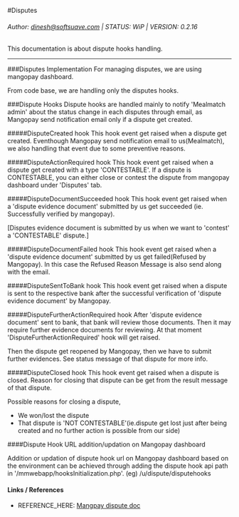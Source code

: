 #Disputes 
###### Author: dinesh@softsuave.com | STATUS: WiP | VERSION: 0.2.16

This documentation is about dispute hooks handling.

----
###Disputes Implementation
For managing disputes, we are using mangopay dashboard.

From code base, we are handling only the disputes hooks.

###Dispute Hooks
Dispute hooks are handled mainly to notify 'Mealmatch admin' about the status change in
each disputes through email, as Mangopay send notification email only if a dispute get created.


#####DisputeCreated hook
This hook event get raised when a dispute get created. Eventhough Mangopay send notification 
email to us(Mealmatch), we also handling that event due to some preventive reasons. 

#####DisputeActionRequired hook
This hook event get raised when a dispute get created with a type 'CONTESTABLE'. 
If a dispute is CONTESTABLE, you can either close or contest the dispute from mangopay dashboard
under 'Disputes' tab.

#####DisputeDocumentSucceeded hook
This hook event get raised when a 'dispute evidence document' submitted by us get succeeded
(ie. Successfully verified by mangopay).

[Disputes evidence document is submitted by us when we want to 'contest' a 'CONTESTABLE' dispute.]

#####DisputeDocumentFailed hook
This hook event get raised when a 'dispute evidence document' submitted by us get failed(Refused by Mangopay).
In this case the Refused Reason Message is also send along with the email.

#####DisputeSentToBank hook
This hook event get raised when a dispute is sent to the respective bank after the 
successful verification of 'dispute evidence document' by  Mangopay.

#####DisputeFurtherActionRequired hook
After 'dispute evidence document' sent to bank, that bank will review those documents. Then 
it may require further evidence documents for reviewing. At that moment 'DisputeFurtherActionRequired'
hook will get raised. 

Then the dispute get reopened by Mangopay, then we have to submit further evidences.
See status message of that dispute for more info.  

#####DisputeClosed hook
This hook event get raised when a dispute is closed. Reason for closing that dispute can be
get from the result message of that dispute.

Possible reasons for closing a dispute, 
* We won/lost the dispute
* That dispute is 'NOT CONTESTABLE'(ie.dispute get lost just after being created and no further action 
  is possible from our side)

####Dispute Hook URL addition/updation on Mangopay dashboard

Addition or updation of dispute hook url on Mangopay dashboard based on the environment 
can be achieved through adding the dispute hook api path in '/mmwebapp/hooksInitialization.php'.
(eg) /u/dispute/disputehooks

#### Links / References

* REFERENCE_HERE: [Mangpay dispute doc](https://docs.mangopay.com/endpoints/v2.01/disputes#e176_the-dispute-object)

